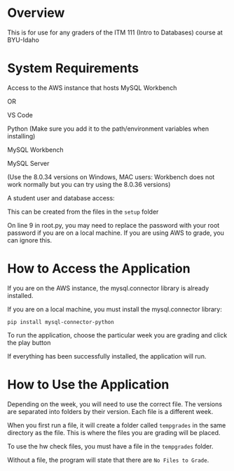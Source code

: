 # Overview

This is for use for any graders of the ITM 111 (Intro to Databases) course at BYU-Idaho

# System Requirements

Access to the AWS instance that hosts MySQL Workbench

OR

VS Code

Python (Make sure you add it to the path/environment variables when installing)

MySQL Workbench 

MySQL Server

(Use the 8.0.34 versions on Windows, MAC users: Workbench does not work normally but you can try using the 8.0.36 versions)

A student user and database access:

This can be created from the files in the `setup` folder

On line 9 in root.py, you may need to replace the password with your root password if you are on a local machine. If you are using AWS to grade, you can ignore this.


# How to Access the Application

If you are on the AWS instance, the mysql.connector library is already installed.

If you are on a local machine, you must install the mysql.connector library:

```
pip install mysql-connector-python
```

To run the application, choose the particular week you are grading and click the play button

If everything has been successfully installed, the application will run.

# How to Use the Application


<!-- [How to Use the Application](https://youtu.be/1Q6J9Q1Z9Zo) -->

Depending on the week, you will need to use the correct file. The versions are separated into folders by their version. Each file is a different week. 

When you first run a file, it will create a folder called `tempgrades` in the same directory as the file. This is where the files you are grading will be placed.

To use the hw check files, you must have a file in the `tempgrades` folder.

Without a file, the program will state that there are `No Files to Grade`.


